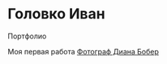 # Головко Иван
Портфолио

Моя первая работа [Фотограф Диана Бобер](https://ivannavin.github.io/photographier/)
